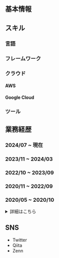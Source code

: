 ## 基本情報

## スキル
### 言語
### フレームワーク
### クラウド
#### AWS
#### Google Cloud

### ツール

## 業務経歴
### 2024/07 ~ 現在
### 2023/11 ~ 2024/03
### 2022/10 ~ 2023/09
### 2020/11 ~ 2022/09
### 2020/05 ~ 2020/10

<details><summary>詳細はこちら</summary>
todo 詳細書く
</details>

## SNS
- Twitter
- Qiita
- Zenn
